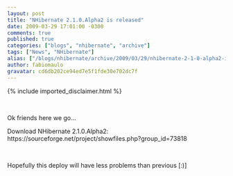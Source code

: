 ```yaml
---
layout: post
title: "NHibernate 2.1.0.Alpha2 is released"
date: 2009-03-29 17:01:00 -0300
comments: true
published: true
categories: ["blogs", "nhibernate", "archive"]
tags: ["News", "NHibernate"]
alias: ["/blogs/nhibernate/archive/2009/03/29/nhibernate-2-1-0-alpha2-is-released.aspx"]
author: fabiomaulo
gravatar: cd6db202ce94ed7e5f1fde30e702dc7f
---
```

{% include imported_disclaimer.html %}
<p>&nbsp;</p>
<p>Ok friends here we go...</p>
<p>Download NHibernate 2.1.0.Alpha2: https://sourceforge.net/project/showfiles.php?group_id=73818</p>
<p>&nbsp;</p>
<p>Hopefully this deploy will have less problems than previous [:)]</p>
<p>&nbsp;</p>
